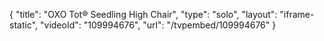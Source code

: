 {
    "title": "OXO Tot&reg; Seedling High Chair",
    "type": "solo",
    "layout": "iframe-static",
    "videoId": "109994676",
    "url": "\/tvpembed\/109994676"
}